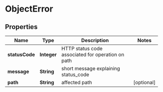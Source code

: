 

# ObjectError


## Properties

Name | Type | Description | Notes
------------ | ------------- | ------------- | -------------
**statusCode** | **Integer** | HTTP status code associated for operation on path | 
**message** | **String** | short message explaining status_code | 
**path** | **String** | affected path |  [optional]



